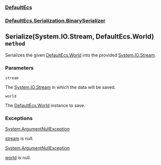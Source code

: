 ### [DefaultEcs](./DefaultEcs 'DefaultEcs')
### [DefaultEcs.Serialization.BinarySerializer](./DefaultEcs-Serialization-BinarySerializer 'DefaultEcs.Serialization.BinarySerializer')
## Serialize(System.IO.Stream, DefaultEcs.World) `method`
Serializes the given [DefaultEcs.World](./DefaultEcs-World 'DefaultEcs.World') into the provided [System.IO.Stream](https://docs.microsoft.com/en-us/dotnet/api/System.IO.Stream 'System.IO.Stream').
### Parameters

<a name='DefaultEcs-Serialization-BinarySerializer-Serialize(System-IO-Stream-_DefaultEcs-World)-stream'></a>
`stream`

The [System.IO.Stream](https://docs.microsoft.com/en-us/dotnet/api/System.IO.Stream 'System.IO.Stream') in which the data will be saved.

<a name='DefaultEcs-Serialization-BinarySerializer-Serialize(System-IO-Stream-_DefaultEcs-World)-world'></a>
`world`

The [DefaultEcs.World](./DefaultEcs-World 'DefaultEcs.World') instance to save.
### Exceptions

[System.ArgumentNullException](https://docs.microsoft.com/en-us/dotnet/api/System.ArgumentNullException 'System.ArgumentNullException')

[stream](#DefaultEcs-Serialization-BinarySerializer-Serialize(System-IO-Stream-_DefaultEcs-World)-stream 'DefaultEcs.Serialization.BinarySerializer.Serialize(System.IO.Stream, DefaultEcs.World).stream') is null.

[System.ArgumentNullException](https://docs.microsoft.com/en-us/dotnet/api/System.ArgumentNullException 'System.ArgumentNullException')

[world](#DefaultEcs-Serialization-BinarySerializer-Serialize(System-IO-Stream-_DefaultEcs-World)-world 'DefaultEcs.Serialization.BinarySerializer.Serialize(System.IO.Stream, DefaultEcs.World).world') is null.
